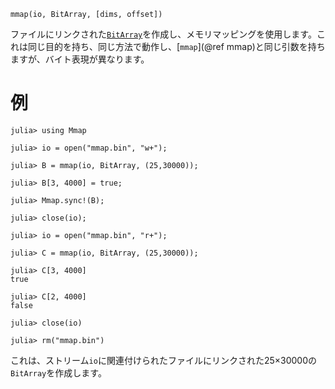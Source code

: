 ```
mmap(io, BitArray, [dims, offset])
```

ファイルにリンクされた[`BitArray`](@ref)を作成し、メモリマッピングを使用します。これは同じ目的を持ち、同じ方法で動作し、[`mmap`](@ref mmap)と同じ引数を持ちますが、バイト表現が異なります。

# 例

```jldoctest
julia> using Mmap

julia> io = open("mmap.bin", "w+");

julia> B = mmap(io, BitArray, (25,30000));

julia> B[3, 4000] = true;

julia> Mmap.sync!(B);

julia> close(io);

julia> io = open("mmap.bin", "r+");

julia> C = mmap(io, BitArray, (25,30000));

julia> C[3, 4000]
true

julia> C[2, 4000]
false

julia> close(io)

julia> rm("mmap.bin")
```

これは、ストリーム`io`に関連付けられたファイルにリンクされた25×30000の`BitArray`を作成します。
